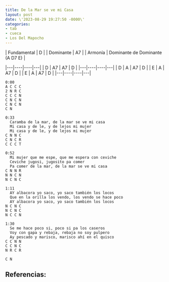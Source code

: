 ```yaml
---
title: De la Mar se ve mi Casa
layout: post
date: \'2023-08-29 19:27:50 -0000\'
categories:
- tab
- cueca
- Los Del Mapocho
---
```


| Fundamental | D  |
| Dominante   | A7 |
| Armonía     | Dominante de Dominante (A D7 E)   |

|---|----|----|---|
| D | A7 | A7 | D |
|---|----|----|---|
| D | A  | A7 | D |
| E | A  | A7 | D |
| E | A  | A7 | D |
|---|----|----|---|

~~~
0:00
A C C C
2 N R C
C C C N
C N C N
C N C N
C N
~~~



~~~
0:33
  Caramba de la mar, de la mar se ve mi casa
  Mi casa y de le, y de lejos mi mujer
  Mi casa y de le, y de lejos mi mujer
C N N C
C N C R
C C C T
~~~
 
~~~
0:52
  Mi mujer que me espe, que me espera con ceviche
  Ceviche jugosi, jugosito pa comer
  Pa comer de la mar, de la mar se ve mi casa
C N N R
N N C N
N C N C
~~~
  
~~~
1:11
  AY albacora yo saco, yo saco también los locos
  Que en la orilla los vendo, los vendo se hace poco
  AY albacora yo saco, yo saco también los locos
N C N C
N C N C 
N C C N
~~~
  
~~~
1:30
  Se me hace poco si, poco si pa los caseros
  Voy con gapa y rebaja, rebaja no soy pulpero
  Ay pescado y marisco, marisco ahí en el quisco
C C N N
C C N C
N R C R 

C N
~~~


Referencias:
- 
